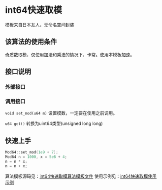 <!--
 * @Author: winterzz1 1002658987@qq.com
 * @Date: 2023-10-15 15:06:05
 * @LastEditors: winterzz1 1002658987@qq.com
 * @LastEditTime: 2023-10-15 22:45:46
 * @FilePath: /chino-acm-template/tutorial/fastModulo/README.md
 * @Description: 快速模运算教程
-->
# int64快速取模
模板来自日本友人，无命名空间封装

## 该算法的使用条件

奇质数取模，仅使用加法和乘法的情况下，卡常。使用本模板加速。

## 接口说明

### 外部接口

### 调用接口

`void set_mod(u64 m)` 设置模数，一定要在使用之前调用。

`u64 get()` 转换为uint64类型(unsigned long long)


## 快速上手

```c++
Mod64::set_mod(1e9 + 7);
Mod64 n = 1000, x = 5e8 + 4;
n = n * x;
n = n + x;
```

算法模板源码见：[int64快速取模算法模板文件](../../template/math/fastModulo.h) 
使用示例见：[int64快速取模使用示例](../../example/fastModulo/main.cpp) 